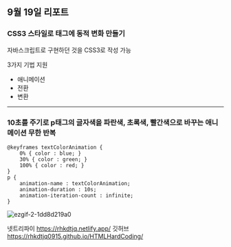 ## 9월 19일 리포트

### CSS3 스타일로 태그에 동적 변화 만들기
자바스크립트로 구현하던 것을 CSS3로 작성 가능
   
3가지 기법 지원
* 애니메이션
* 전환
* 변환

***

### 10초를 주기로 p태그의 글자색을 파란색, 초록색, 빨간색으로 바꾸는 애니메이션 무한 반복

```
@keyframes textColorAnimation {
	0% { color : blue; }
	30% { color : green; } 
	100% { color : red; }
}
p {
	animation-name : textColorAnimation; 
	animation-duration : 10s;
	animation-iteration-count : infinite; 
}
```

![ezgif-2-1dd8d219a0](https://github.com/rhkdtjq0915/cordova/assets/80075223/2649e68b-3781-4eb5-bc65-0b104b693eae)


넷트리파이 <https://rhkdtjq.netlify.app/>
깃허브 <https://rhkdtjq0915.github.io/HTMLHardCoding/>
